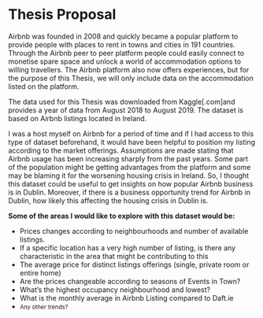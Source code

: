 # Thesis Proposal

Airbnb was founded in 2008 and quickly became a popular platform to provide people with places to rent in towns and cities in 191 countries. Through the Airbnb peer to peer platform people could easily connect to monetise spare space and unlock a world of accommodation options to willing travellers. The Airbnb platform also now offers experiences, but for the purpose of this Thesis, we will only include data on the accommodation listed on the platform.

The data used for this Thesis was downloaded from Kaggle[.com]and provides a year of data from August 2018 to August 2019. The dataset is based on Airbnb listings located in Ireland.

I was a host myself on Airbnb for a period of time and if I had access to this type of dataset beforehand, it would have been helpful to position my listing according to the market offerings. Assumptions are made stating that Airbnb usage has been increasing sharply from the past years. Some part of the population might be getting advantages from the platform and some may be blaming it for the worsening housing crisis in Ireland. So, I thought this dataset could be useful to get insights on how popular Airbnb business is in Dublin. Moreover, if there is a business opportunity trend for Airbnb in Dublin, how likely this affecting the housing crisis in Dublin is.

<b>Some of the areas I would like to explore with this dataset would be:</b>
<ul>
<li>Prices changes according to neighbourhoods and number of available listings. </li>
<li>If a specific location has a very high number of listing, is there any characteristic in the area that might be contributing to this</li>
<li>The average price for distinct listings offerings (single, private room or entire home)</li>
<li>Are the prices changeable according to seasons of Events in Town?</li>
<li>What’s the highest occupancy neighbourhood and lowest?</li>
<li>What is the monthly average in Airbnb Listing compared to Daft.ie</li>
<li><small>Any other trends?</li></small>
